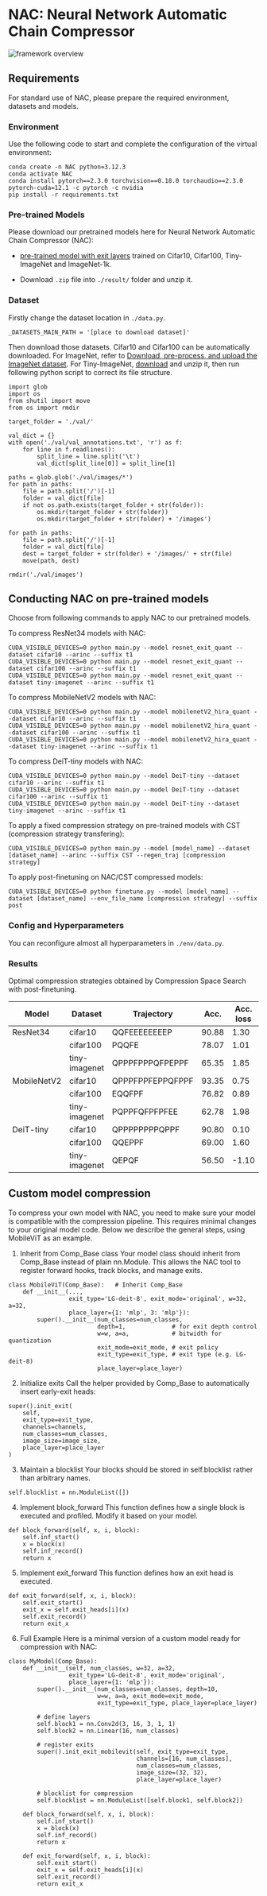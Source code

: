 # NAC: Neural Network Automatic Chain Compressor
![framework overview](framework%20overview.png "NAC Framework Overview")
## Requirements
For standard use of NAC, please prepare the required environment, datasets and models.
### Environment
Use the following code to start and complete the configuration of the virtual environment:

```setup
conda create -n NAC python=3.12.3
conda activate NAC
conda install pytorch==2.3.0 torchvision==0.18.0 torchaudio==2.3.0 pytorch-cuda=12.1 -c pytorch -c nvidia
pip install -r requirements.txt
```
### Pre-trained Models
Please download our pretrained models here for Neural Network Automatic Chain Compressor (NAC):

- [pre-trained model with exit layers](https://1drv.ms/u/c/9230e2f0a40a705d/ES0Jne_HfNJCmaDvHNdZmkwBNwo7cXOmemrGaK8vThuJfg?e=GBgtz3) trained on Cifar10, Cifar100,  Tiny-ImageNet and ImageNet-1k.

- Download `.zip` file into `./result/` folder and unzip it.

### Dataset
Firstly change the dataset location in `./data.py`.
```
_DATASETS_MAIN_PATH = '[place to download dataset]'
```

Then download those datasets.
Cifar10 and Cifar100 can be automatically downloaded. For ImageNet, refer to [Download, pre-process, and upload the ImageNet dataset](https://cloud.google.com/tpu/docs/imagenet-setup).
For Tiny-ImageNet, [download](http://cs231n.stanford.edu/tiny-imagenet-200.zip) and unzip it, then run following python script to correct its file structure.
```
import glob
import os
from shutil import move
from os import rmdir

target_folder = './val/'

val_dict = {}
with open('./val/val_annotations.txt', 'r') as f:
    for line in f.readlines():
        split_line = line.split('\t')
        val_dict[split_line[0]] = split_line[1]
        
paths = glob.glob('./val/images/*')
for path in paths:
    file = path.split('/')[-1]
    folder = val_dict[file]
    if not os.path.exists(target_folder + str(folder)):
        os.mkdir(target_folder + str(folder))
        os.mkdir(target_folder + str(folder) + '/images')
       
for path in paths:
    file = path.split('/')[-1]
    folder = val_dict[file]
    dest = target_folder + str(folder) + '/images/' + str(file)
    move(path, dest)
    
rmdir('./val/images')
```
## Conducting NAC on pre-trained models
Choose from following commands to apply NAC to our pretrained models.

To compress ResNet34 models with NAC:
```
CUDA_VISIBLE_DEVICES=0 python main.py --model resnet_exit_quant --dataset cifar10 --arinc --suffix t1
CUDA_VISIBLE_DEVICES=0 python main.py --model resnet_exit_quant --dataset cifar100 --arinc --suffix t1
CUDA_VISIBLE_DEVICES=0 python main.py --model resnet_exit_quant --dataset tiny-imagenet --arinc --suffix t1
```

To compress MobileNetV2 models with NAC:
```
CUDA_VISIBLE_DEVICES=0 python main.py --model mobilenetV2_hira_quant --dataset cifar10 --arinc --suffix t1
CUDA_VISIBLE_DEVICES=0 python main.py --model mobilenetV2_hira_quant --dataset cifar100 --arinc --suffix t1
CUDA_VISIBLE_DEVICES=0 python main.py --model mobilenetV2_hira_quant --dataset tiny-imagenet --arinc --suffix t1
```

To compress DeiT-tiny models with NAC:
```
CUDA_VISIBLE_DEVICES=0 python main.py --model DeiT-tiny --dataset cifar10 --arinc --suffix t1
CUDA_VISIBLE_DEVICES=0 python main.py --model DeiT-tiny --dataset cifar100 --arinc --suffix t1
CUDA_VISIBLE_DEVICES=0 python main.py --model DeiT-tiny --dataset tiny-imagenet --arinc --suffix t1
```

To apply a fixed compression strategy on pre-trained models with CST (compression strategy transfering):
```
CUDA_VISIBLE_DEVICES=0 python main.py --model [model_name] --dataset [dataset_name] --arinc --suffix CST --regen_traj [compression strategy]
```

To apply post-finetuning on NAC/CST compressed models:
```
CUDA_VISIBLE_DEVICES=0 python finetune.py --model [model_name] --dataset [dataset_name] --env_file_name [compression strategy] --suffix post
```

### Config and Hyperparameters
You can reconfigure almost all hyperparameters in `./env/data.py`.

### Results

Optimal compression strategies obtained by Compression Space Search with post-finetuning.


| Model       | Dataset       | Trajectory       | Acc.    | Acc. loss| BitOpsCR| MemCR  | GPU hours  |
|-------------|---------------|------------------|---------|----------|---------|--------|------------|
| ResNet34    | cifar10       | QQFEEEEEEEEP     | 90.88   | 1.30     | 100.80  | 28.56  | 29.00      |
|             | cifar100      | PQQFE            | 78.07   | 1.01     | 35.50   | 8.23   | 36.00      |
|             | tiny-imagenet | QPPPFPPPQFPEPPF  | 65.35   | 1.85     | 37.87   | 10.19  | 140.00     |
| MobileNetV2 | cifar10       | QPPPFPPFEPPQFPPF | 93.35   | 0.75     | 47.48   | 10.85  | 21.00      |
|             | cifar100      | EQQFPF           | 76.82   | 0.89     | 35.93   | 8.17   | 32.00      |
|             | tiny-imagenet | PQPPFQFPFPFEE    | 62.78   | 1.98     | 41.08   | 9.02   | 79.00      |
| DeiT-tiny   | cifar10       | QPPPPPPPPQPPF    | 90.80   | 0.10     | 41.34   | 10.06  | 18.00      |
|             | cifar100      | QQEPPF           | 69.00   | 1.60     | 34.19   | 8.37   | 25.00      |
|             | tiny-imagenet | QEPQF            | 56.50   | -1.10    | 35.06   | 8.18   | 46.00      |

## Custom model compression
To compress your own model with NAC, you need to make sure your model is compatible with the compression pipeline.
This requires minimal changes to your original model code. Below we describe the general steps, using MobileViT as an example.
1. Inherit from Comp_Base class
Your model class should inherit from Comp_Base instead of plain nn.Module.
This allows the NAC tool to register forward hooks, track blocks, and manage exits.
```
class MobileViT(Comp_Base):   # Inherit Comp_Base
    def __init__(..., 
                 exit_type='LG-deit-8', exit_mode='original', w=32, a=32,
                 place_layer={1: 'mlp', 3: 'mlp'}):
        super().__init__(num_classes=num_classes,
                         depth=1,             # for exit depth control
                         w=w, a=a,            # bitwidth for quantization
                         exit_mode=exit_mode, # exit policy
                         exit_type=exit_type, # exit type (e.g. LG-deit-8)
                         place_layer=place_layer)
```
2. Initialize exits
Call the helper provided by Comp_Base to automatically insert early-exit heads:
```
super().init_exit(
    self,
    exit_type=exit_type,
    channels=channels,
    num_classes=num_classes,
    image_size=image_size,
    place_layer=place_layer
)
```
3. Maintain a blocklist
Your blocks should be stored in self.blocklist rather than arbitrary names.
```
self.blocklist = nn.ModuleList([])
```
4. Implement block_forward
This function defines how a single block is executed and profiled. Modify it based on your model.
```
def block_forward(self, x, i, block):
    self.inf_start()
    x = block(x)
    self.inf_record()
    return x
```
5. Implement exit_forward
This function defines how an exit head is executed.
```
def exit_forward(self, x, i, block):
    self.exit_start()
    exit_x = self.exit_heads[i](x)
    self.exit_record()
    return exit_x
```
6. Full Example
Here is a minimal version of a custom model ready for compression with NAC:
```
class MyModel(Comp_Base):
    def __init__(self, num_classes, w=32, a=32,
                 exit_type='LG-deit-8', exit_mode='original',
                 place_layer={1: 'mlp'}):
        super().__init__(num_classes=num_classes, depth=10,
                         w=w, a=a, exit_mode=exit_mode,
                         exit_type=exit_type, place_layer=place_layer)

        # define layers
        self.block1 = nn.Conv2d(3, 16, 3, 1, 1)
        self.block2 = nn.Linear(16, num_classes)

        # register exits
        super().init_exit_mobilevit(self, exit_type=exit_type,
                                    channels=[16, num_classes],
                                    num_classes=num_classes,
                                    image_size=(32, 32),
                                    place_layer=place_layer)

        # blocklist for compression
        self.blocklist = nn.ModuleList([self.block1, self.block2])

    def block_forward(self, x, i, block):
        self.inf_start()
        x = block(x)
        self.inf_record()
        return x

    def exit_forward(self, x, i, block):
        self.exit_start()
        exit_x = self.exit_heads[i](x)
        self.exit_record()
        return exit_x
```
